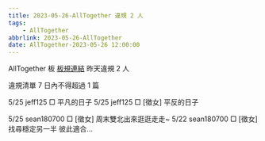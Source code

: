 ```yaml
---
title: 2023-05-26-AllTogether 違規 2 人
tags:
    - AllTogether
abbrlink: 2023-05-26-AllTogether
date: AllTogether-2023-05-26 12:00:00
---
```

AllTogether 板 [板規連結](https://www.ptt.cc/bbs/AllTogether/M.1643211430.A.5FB.html)
昨天違規 2 人
<!-- more -->

違規清單
7 日內不得超過 1 篇

5/25 jeff125 □ 平凡的日子
5/25 jeff125 □ [徵女] 平反的日子

5/25 sean180700 □ [徵女] 周末雙北出來逛逛走走~
5/22 sean180700 □ [徵女]找尋穩定另一半 彼此適合…